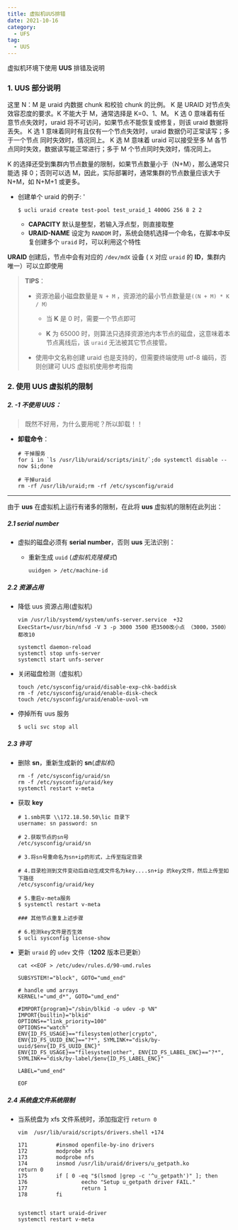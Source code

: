 ```yaml
---
title: 虚拟机UUS排错
date: 2021-10-16
category:
  - UFS
tag:
  - UUS
---
```


虚拟机环境下使用 **UUS** 排错及说明

<!-- more -->

### 1. UUS 部分说明

这里 N：M 是 uraid 内数据 chunk 和校验 chunk 的比例。
K 是 URAID 对节点失效容忍度的要求。K 不能大于 M，通常选择是 K=0、1、M。
K 选 0 意味着有任意节点失效时，uraid 将不可访问，如果节点不能恢复或修复，则该
uraid 数据将丢失。
K 选 1 意味着同时有且仅有一个节点失效时，uraid 数据仍可正常读写；多于一个节点
同时失效时，情况同上。
K 选 M 意味着 uraid 可以接受至多 M 各节点同时失效，数据读写能正常进行；多于 M
个节点同时失效时，情况同上。

K 的选择还受到集群内节点数量的限制，如果节点数量小于（N+M），那么通常只能选
择 0；否则可以选 M，因此，实际部署时，通常集群的节点数量应该大于 N+M，如 N+M+1
或更多。

- 创建单个 uraid 的例子: '

  ```shell
  $ ucli uraid create test-pool test_uraid_1 4000G 256 8 2 2
  ```

  - **CAPACITY** 默认是整型，若输入浮点型，则直接取整
  - **URAID-NAME** 设定为 `RANDOM` 时，系统会随机选择一个命名，在脚本中反
    复创建多个 `uraid` 时，可以利用这个特性

**URAID** 创建后，节点中会有对应的 `/dev/mdX` 设备 ( `X` 对应 `uraid` 的 **ID**，集群内唯一）可以立即使用

> **TIPS**：
>
> - 资源池最小磁盘数量是 `N + M` ，资源池的最小节点数量是`((N + M) * K / M）`
>
>   - 当 **K** 是 0 时，需要一个节点即可
>
>   - **K** 为 65000 时，则算法只选择资源池内本节点的磁盘，这意味着本节点离线后，该 `uraid` 无法被其它节点接管。
>
> - 使用中文名称创建 uraid 也是支持的，但需要终端使用 utf-8 编码，否则创建可 UUS 虚拟机使用参考指南

### 2. 使用 UUS 虚拟机的限制

##### 2. -1 不使用 UUS：

> 既然不好用，为什么要用呢？所以卸载！！

- **卸载命令**：

  ```shell
  # 干掉服务
  for i in `ls /usr/lib/uraid/scripts/init/`;do systemctl disable --now $i;done
  
  # 干掉uraid
  rm -rf /usr/lib/uraid;rm -rf /etc/sysconfig/uraid
  ```

---

由于 **uus** 在虚拟机上运行有诸多的限制，在此将 **uus** 虚拟机的限制在此列出：

##### 2.1 serial number

- 虚拟的磁盘必须有 **serial number**，否则 **uus** 无法识别：

  - 重新生成 `uuid` (*虚拟机克隆模式*)

    ```shell
    uuidgen > /etc/machine-id
    ```

##### 2.2 资源占用

- 降低 uus 资源占用(虚拟机)

  ```shell
  vim /usr/lib/systemd/system/unfs-server.service  +32
  ExecStart=/usr/bin/nfsd -V 3 -p 3000 3500 把3500改小点 （3000，3500）都改10

  systemctl daemon-reload
  systemctl stop unfs-server
  systemctl start unfs-server
  ```

- 关闭磁盘检测（虚拟机）

  ```shell
  touch /etc/sysconfig/uraid/disable-exp-chk-baddisk
  rm -f /etc/sysconfig/uraid/enable-disk-check
  touch /etc/sysconfig/uraid/enable-uvol-vm
  ```

- 停掉所有 uus 服务

  ```shell
  $ ucli svc stop all
  ```

##### 2.3 许可

- 删除 **sn**，重新生成新的 **sn**(*虚拟机*)

  ```shell
  rm -f /etc/sysconfig/uraid/sn
  rm -f /etc/sysconfig/uraid/key
  systemctl restart v-meta
  ```

- 获取 **key**

  ```shell
  # 1.smb共享 \\172.18.50.50\lic 目录下
  username: sn password: sn

  # 2.获取节点的sn号
  /etc/sysconfig/uraid/sn

  # 3.将sn号重命名为sn+ip的形式，上传至指定目录

  # 4.目录检测到文件变动后自动生成文件名为key....sn+ip 的key文件，然后上传至如下路径
  /etc/sysconfig/uraid/key

  # 5.重启v-meta服务
  $ systemctl restart v-meta

  ### 其他节点重复上述步骤

  # 6.检测key文件是否生效
  $ ucli sysconfig license-show
  ```

- 更新 `uraid` 的 `udev` 文件（**1202** 版本已更新）

  ```shell
  cat <<EOF > /etc/udev/rules.d/90-umd.rules
  
  SUBSYSTEM!="block", GOTO="umd_end"
  
  # handle umd arrays
  KERNEL!="umd_d*", GOTO="umd_end"
  
  #IMPORT{program}="/sbin/blkid -o udev -p %N"
  IMPORT{builtin}="blkid"
  OPTIONS+="link_priority=100"
  OPTIONS+="watch"
  ENV{ID_FS_USAGE}=="filesystem|other|crypto", ENV{ID_FS_UUID_ENC}=="?*", SYMLINK+="disk/by-uuid/$env{ID_FS_UUID_ENC}"
  ENV{ID_FS_USAGE}=="filesystem|other", ENV{ID_FS_LABEL_ENC}=="?*", SYMLINK+="disk/by-label/$env{ID_FS_LABEL_ENC}"
  
  LABEL="umd_end"
  
  EOF
  ```

##### 2.4 系统盘文件系统限制

- 当系统盘为 xfs 文件系统时，添加指定行 `return 0`

  ```shell
  vim  /usr/lib/uraid/scripts/drivers.shell +174
  
  171         #insmod openfile-by-ino drivers
  172         modprobe xfs
  173         modprobe nfs
  174         insmod /usr/lib/uraid/drivers/u_getpath.ko
  return 0
  175         if [ 0 -eq "$(lsmod |grep -c '^u_getpath')" ]; then
  176                 eecho "Setup u_getpath driver FAIL."
  177                 return 1
  178         fi
  
  
  systemctl start uraid-driver
  systemctl restart v-meta
  ```
